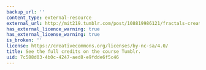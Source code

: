 ```yaml
---
backup_url: ''
content_type: external-resource
external_url: http://mit219.tumblr.com/post/108819986121/fractals-creative-commons-cc-by-nc-sa-mit
has_external_licence_warning: true
has_external_license_warning: true
is_broken: ''
license: https://creativecommons.org/licenses/by-nc-sa/4.0/
title: See the full credits on the course Tumblr.
uid: 7c588d03-4b0c-4247-aed8-e9fdde6f5c46
---
```

